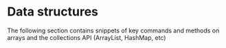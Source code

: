 # Data structures

The following section contains snippets of key commands and methods on arrays and the collections API (ArrayList, HashMap, etc)
